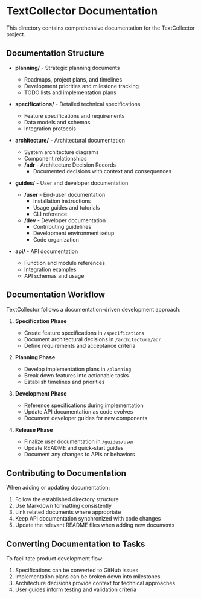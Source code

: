 # TextCollector Documentation

This directory contains comprehensive documentation for the TextCollector project.

## Documentation Structure

- **planning/** - Strategic planning documents
  - Roadmaps, project plans, and timelines
  - Development priorities and milestone tracking
  - TODO lists and implementation plans

- **specifications/** - Detailed technical specifications
  - Feature specifications and requirements
  - Data models and schemas
  - Integration protocols

- **architecture/** - Architectural documentation
  - System architecture diagrams
  - Component relationships
  - **/adr** - Architecture Decision Records
    - Documented decisions with context and consequences

- **guides/** - User and developer documentation
  - **/user** - End-user documentation
    - Installation instructions
    - Usage guides and tutorials
    - CLI reference
  - **/dev** - Developer documentation
    - Contributing guidelines
    - Development environment setup
    - Code organization

- **api/** - API documentation
  - Function and module references
  - Integration examples
  - API schemas and usage

## Documentation Workflow

TextCollector follows a documentation-driven development approach:

1. **Specification Phase**
   - Create feature specifications in `/specifications`
   - Document architectural decisions in `/architecture/adr`
   - Define requirements and acceptance criteria

2. **Planning Phase**
   - Develop implementation plans in `/planning` 
   - Break down features into actionable tasks
   - Establish timelines and priorities

3. **Development Phase**
   - Reference specifications during implementation
   - Update API documentation as code evolves
   - Document developer guides for new components

4. **Release Phase**
   - Finalize user documentation in `/guides/user`
   - Update README and quick-start guides
   - Document any changes to APIs or behaviors

## Contributing to Documentation

When adding or updating documentation:

1. Follow the established directory structure
2. Use Markdown formatting consistently
3. Link related documents where appropriate
4. Keep API documentation synchronized with code changes
5. Update the relevant README files when adding new documents

## Converting Documentation to Tasks

To facilitate product development flow:

1. Specifications can be converted to GitHub issues
2. Implementation plans can be broken down into milestones
3. Architecture decisions provide context for technical approaches
4. User guides inform testing and validation criteria